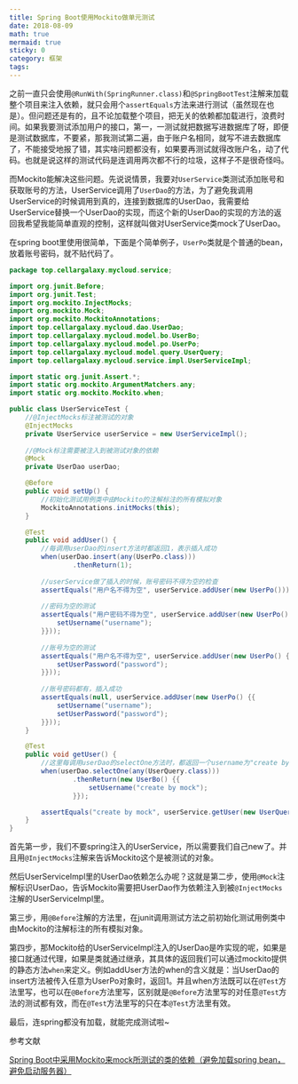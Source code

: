 ```yaml
---
title: Spring Boot使用Mockito做单元测试
date: 2018-08-09
math: true
mermaid: true
sticky: 0
category: 框架
tags:
---
```


之前一直只会使用`@RunWith(SpringRunner.class)`和`@SpringBootTest`注解来加载整个项目来注入依赖，就只会用个`assertEquals`方法来进行测试（虽然现在也是）。但问题还是有的，且不论加载整个项目，把无关的依赖都加载进行，浪费时间。如果我要测试添加用户的接口，第一，一测试就把数据写进数据库了呀，即便是测试数据库，不要紧，那我测试第二遍，由于账户名相同，就写不进去数据库了，不能接受地报了错，其实啥问题都没有，如果要再测试就得改账户名，动了代码。也就是说这样的测试代码是连调用两次都不行的垃圾，这样子不是很奇怪吗。

而Mockito能解决这些问题。先说说情景，我要对`UserService`类测试添加账号和获取账号的方法，UserService调用了`UserDao`的方法，为了避免我调用UserService的时候调用到真的，连接到数据库的UserDao，我需要给UserService替换一个UserDao的实现，而这个新的UserDao的实现的方法的返回我希望我能简单直观的控制，这样就叫做对UserService类mock了UserDao。

在spring boot里使用很简单，下面是个简单例子，`UserPo`类就是个普通的bean，放着账号密码，就不贴代码了。

```java
package top.cellargalaxy.mycloud.service;

import org.junit.Before;
import org.junit.Test;
import org.mockito.InjectMocks;
import org.mockito.Mock;
import org.mockito.MockitoAnnotations;
import top.cellargalaxy.mycloud.dao.UserDao;
import top.cellargalaxy.mycloud.model.bo.UserBo;
import top.cellargalaxy.mycloud.model.po.UserPo;
import top.cellargalaxy.mycloud.model.query.UserQuery;
import top.cellargalaxy.mycloud.service.impl.UserServiceImpl;

import static org.junit.Assert.*;
import static org.mockito.ArgumentMatchers.any;
import static org.mockito.Mockito.when;

public class UserServiceTest {
    //@InjectMocks标注被测试的对象
    @InjectMocks
    private UserService userService = new UserServiceImpl();
    
    //@Mock标注需要被注入到被测试对象的依赖
    @Mock
    private UserDao userDao;

    @Before
    public void setUp() {
        //初始化测试用例类中由Mockito的注解标注的所有模拟对象
        MockitoAnnotations.initMocks(this);
    }

    @Test
    public void addUser() {
        //每调用userDao的insert方法时都返回1，表示插入成功
        when(userDao.insert(any(UserPo.class)))
                .thenReturn(1);
        
        //userService做了插入的时候，账号密码不得为空的检查
        assertEquals("用户名不得为空", userService.addUser(new UserPo()));
        
        //密码为空的测试
        assertEquals("用户密码不得为空", userService.addUser(new UserPo() {{
            setUsername("username");
        }}));
        
        //账号为空的测试
        assertEquals("用户名不得为空", userService.addUser(new UserPo() {{
            setUserPassword("password");
        }}));
        
        //账号密码都有，插入成功
        assertEquals(null, userService.addUser(new UserPo() {{
            setUsername("username");
            setUserPassword("password");
        }}));
    }

    @Test
    public void getUser() {
        //这里每调用userDao的selectOne方法时，都返回一个username为"create by mock"的对象
        when(userDao.selectOne(any(UserQuery.class)))
                .thenReturn(new UserBo() {{
                    setUsername("create by mock");
                }});

        assertEquals("create by mock", userService.getUser(new UserQuery()).getUsername());
    }
}
```

首先第一步，我们不要spring注入的UserService，所以需要我们自己new了。并且用`@InjectMocks`注解来告诉Mockito这个是被测试的对象。

然后UserServiceImpl里的UserDao依赖怎么办呢？这就是第二步，使用`@Mock`注解标识UserDao，告诉Mockito需要把UserDao作为依赖注入到被`@InjectMocks`注解的UserServiceImpl里。

第三步，用`@Before`注解的方法里，在junit调用测试方法之前初始化测试用例类中由Mockito的注解标注的所有模拟对象。

第四步，那Mockito给的UserServiceImpl注入的UserDao是咋实现的呢，如果是接口就通过代理，如果是类就通过继承，其具体的返回我们可以通过mockito提供的静态方法`when`来定义。例如addUser方法的when的含义就是：当UserDao的insert方法被传入任意为UserPo对象时，返回1。并且when方法既可以在`@Test`方法里写，也可以在`@Before`方法里写，区别就是`@Before`方法里写的对任意`@Test`方法的测试都有效，而在`@Test`方法里写的只在本`@Test`方法里有效。

最后，连spring都没有加载，就能完成测试啦~

参考文献

[Spring Boot中采用Mockito来mock所测试的类的依赖（避免加载spring bean，避免启动服务器）](https://www.cnblogs.com/csonezp/p/7868127.html "Spring Boot中采用Mockito来mock所测试的类的依赖（避免加载spring bean，避免启动服务器）")